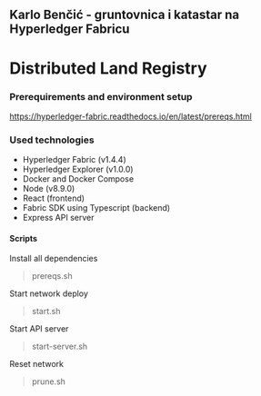 ## Karlo Benčić - gruntovnica i katastar na Hyperledger Fabricu
# Distributed Land Registry

### Prerequirements and environment setup
https://hyperledger-fabric.readthedocs.io/en/latest/prereqs.html

### Used technologies
- Hyperledger Fabric (v1.4.4)
- Hyperledger Explorer (v1.0.0)
- Docker and Docker Compose
- Node (v8.9.0)
- React (frontend)
- Fabric SDK using Typescript (backend)
- Express API server

#### Scripts
Install all dependencies
> prereqs.sh

Start network deploy
> start.sh

Start API server
> start-server.sh

Reset network
> prune.sh
